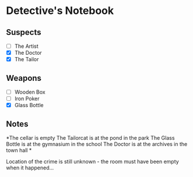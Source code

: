 # Detective's Notebook

## Suspects
- [ ] The Artist
- [X] The Doctor
- [X] The Tailor

## Weapons
- [ ] Wooden Box
- [ ] Iron Poker
- [X] Glass Bottle

## Notes
*The cellar is empty
 The Tailorcat is at the pond in the park
 The Glass Bottle is at the gymnasium in the school
 The Doctor is at the archives in the town hall *

Location of the crime is still unknown - the room must have been empty when it happened...

